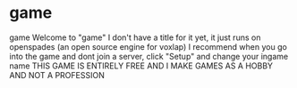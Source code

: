 # game
game
Welcome to "game" I don't have a title for it yet, it just runs on openspades (an open source engine for voxlap)
I recommend when you go into the game and dont join a server, click "Setup" and change your ingame name
THIS GAME IS ENTIRELY FREE AND I MAKE GAMES AS A HOBBY AND NOT A PROFESSION
